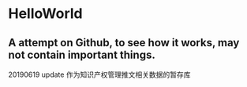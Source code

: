# HelloWorld
A attempt on Github, to see how it works, may not contain important things.
---
20190619 update 作为知识产权管理推文相关数据的暂存库
